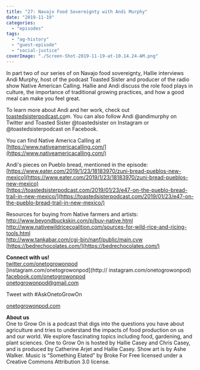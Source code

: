 ```yaml
---
title: "27: Navajo Food Sovereignty with Andi Murphy"
date: "2019-11-19"
categories: 
  - "episodes"
tags: 
  - "ag-history"
  - "guest-episode"
  - "social-justice"
coverImage: "./Screen-Shot-2019-11-19-at-10.14.24-AM.png"
---
```


In part two of our series of on Navajo food sovereignty, Hallie interviews Andi Murphy, host of the podcast Toasted Sister and producer of the radio show Native American Calling. Hallie and Andi discuss the role food plays in culture, the importance of traditional growing practices, and how a good meal can make you feel great.

To learn more about Andi and her work, check out [toastedsisterpodcast.co](https://toastedsisterpodcast.com/)m. You can also follow Andi @andimurphy on Twitter and Toasted Sister @toastedsister on Instagram or @toastedsisterpodcast on Facebook.

You can find Native America Calling at [https://www.nativeamericacalling.com/](https://www.nativeamericacalling.com/)

Andi's pieces on Pueblo bread, mentioned in the episode:  
[https://www.eater.com/2019/1/23/18183970/zuni-bread-pueblos-new-mexico](https://www.eater.com/2019/1/23/18183970/zuni-bread-pueblos-new-mexico)  
[https://toastedsisterpodcast.com/2019/01/23/e47-on-the-pueblo-bread-trail-in-new-mexico/](https://toastedsisterpodcast.com/2019/01/23/e47-on-the-pueblo-bread-trail-in-new-mexico/)

Resources for buying from Native farmers and artists:  
[http://www.beyondbuckskin.com/p/buy-native.html  
](http://www.beyondbuckskin.com/p/buy-native.html)[http://www.nativewildricecoalition.com/sources-for-wild-rice-and-ricing-tools.html  
](http://www.nativewildricecoalition.com/sources-for-wild-rice-and-ricing-tools.html)[http://www.tankabar.com/cgi-bin/nanf/public/main.cvw  
](http://www.tankabar.com/cgi-bin/nanf/public/main.cvw)[https://bedrechocolates.com/](https://bedrechocolates.com/)

**Connect with us!**  
[twitter.com/onetogrowonpod](http://twitter.com/onetogrowonpod)  
[instagram.com/onetogrowonpod](http:// instagram.com/onetogrowonpod)  
[facebook.com/onetogrowonpod](http://facebook.com/onetogrowonpod)  
onetogrowonpod@gmail.com

Tweet with #AskOnetoGrowOn

[onetogrowonpod.com](http://onetogrowonpod.com)

**About us**  
One to Grow On is a podcast that digs into the questions you have about agriculture and tries to understand the impacts of food production on us and our world. We explore fascinating topics including food, gardening, and plant sciences. One to Grow On is hosted by Hallie Casey and Chris Casey, and is produced by Catherine Arjet and Hallie Casey. Show art is by Ashe Walker. Music is “Something Elated” by Broke For Free licensed under a Creative Commons Attribution 3.0 license.
